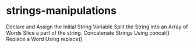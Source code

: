 # strings-manipulations
Declare and Assign the Initial String Variable
Split the String into an Array of Words
Slice a part of the string.
Concatenate Strings Using concat()
Replace a Word Using replace()